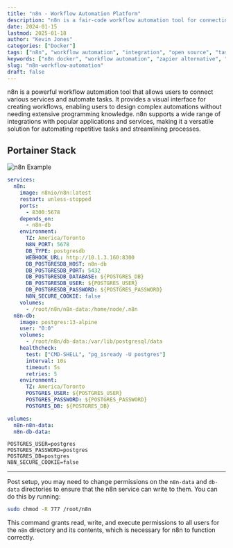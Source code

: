 ```yaml
---
title: "n8n - Workflow Automation Platform"
description: "n8n is a fair-code workflow automation tool for connecting apps and services. Build complex integrations visually with 350+ nodes. Self-hosted Zapier alternative with Docker."
date: 2024-01-15
lastmod: 2025-01-18
author: "Kevin Jones"
categories: ["Docker"]
tags: ["n8n", "workflow automation", "integration", "open source", "task automation", "web app", "data processing", "zapier alternative", "workflow builder", "api integration", "no-code", "low-code", "self-hosted"]
keywords: ["n8n docker", "workflow automation", "zapier alternative", "self-hosted automation", "n8n compose"]
slug: "n8n-workflow-automation"
draft: false
---
```


n8n is a powerful workflow automation tool that allows users to connect various services and automate tasks. It provides a visual interface for creating workflows, enabling users to design complex automations without needing extensive programming knowledge. n8n supports a wide range of integrations with popular applications and services, making it a versatile solution for automating repetitive tasks and streamlining processes.

## Portainer Stack

![n8n Example](../images/n8n_example.png)

```yaml
services:
  n8n:
    image: n8nio/n8n:latest
    restart: unless-stopped
    ports:
      - 8300:5678
    depends_on:
      - n8n-db
    environment:
      TZ: America/Toronto
      N8N_PORT: 5678
      DB_TYPE: postgresdb
      WEBHOOK_URL: http://10.1.3.160:8300
      DB_POSTGRESDB_HOST: n8n-db
      DB_POSTGRESDB_PORT: 5432
      DB_POSTGRESDB_DATABASE: ${POSTGRES_DB}
      DB_POSTGRESDB_USER: ${POSTGRES_USER}
      DB_POSTGRESDB_PASSWORD: ${POSTGRES_PASSWORD}
      N8N_SECURE_COOKIE: false
    volumes:
      - /root/n8n/n8n-data:/home/node/.n8n
  n8n-db:
    image: postgres:13-alpine
    user: "0:0"
    volumes:
      - /root/n8n/db-data:/var/lib/postgresql/data
    healthcheck:
      test: ["CMD-SHELL", "pg_isready -U postgres"]
      interval: 10s
      timeout: 5s
      retries: 5
    environment:
      TZ: America/Toronto
      POSTGRES_USER: ${POSTGRES_USER}
      POSTGRES_PASSWORD: ${POSTGRES_PASSWORD}
      POSTGRES_DB: ${POSTGRES_DB}

volumes:
  n8n-n8n-data:
  n8n-db-data:
```

```env
POSTGRES_USER=postgres
POSTGRES_PASSWORD=postgres
POSTGRES_DB=postgres
N8N_SECURE_COOKIE=false
```

---

Post setup, you may need to change permissions on the `n8n-data` and `db-data` directories to ensure that the n8n service can write to them. You can do this by running:

```bash
sudo chmod -R 777 /root/n8n
```
This command grants read, write, and execute permissions to all users for the `n8n` directory and its contents, which is necessary for n8n to function correctly.
